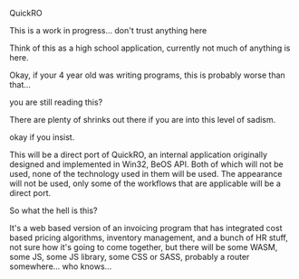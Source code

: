 QuickRO

This is a work in progress... don't trust anything here

Think of this as a high school application, currently not much of anything is here.

Okay, if your 4 year old was writing programs, this is probably worse than that...

you are still reading this?

There are plenty of shrinks out there if you are into this level of sadism.

okay if you insist.

This will be a direct port of QuickRO, an internal application originally designed and implemented in Win32, BeOS API. Both of which will not be used, none of the technology used in them will be used. The appearance will not be used, only some of the workflows that are applicable will be a direct port.

So what the hell is this?

It's a web based version of an invoicing program that has integrated cost based pricing algorithms, inventory management, and a bunch of HR stuff, not sure how it's going to come together, but there will be some WASM, some JS, some JS library, some CSS or SASS, probably a router somewhere... who knows...
